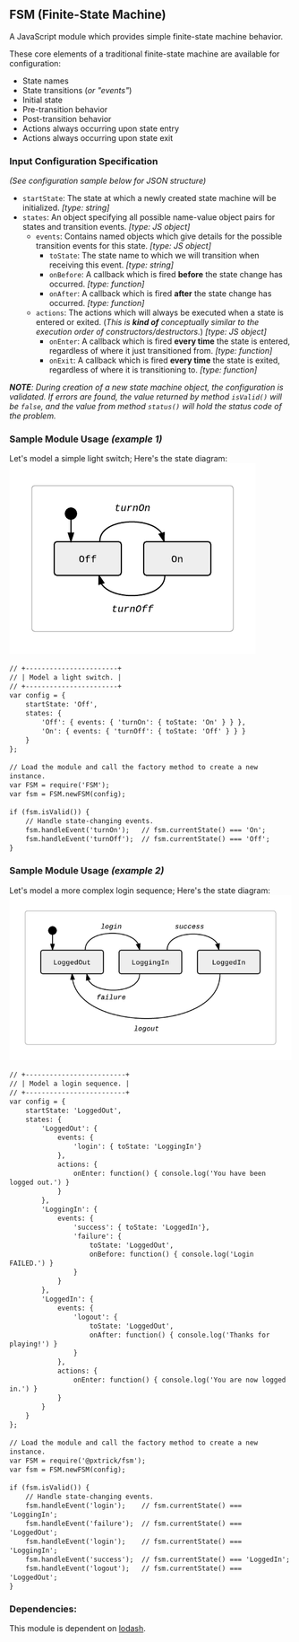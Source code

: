 ## FSM (Finite-State Machine)
A JavaScript module which provides simple finite-state machine behavior.

These core elements of a traditional finite-state machine are available for configuration:
- State names
- State transitions (_or "events"_)
- Initial state
- Pre-transition behavior
- Post-transition behavior
- Actions always occurring upon state entry
- Actions always occurring upon state exit

### Input Configuration Specification
_(See configuration sample below for JSON structure)_
- `startState`: The state at which a newly created state machine will be initialized.  _[type: string]_
- `states`: An object specifying all possible name-value object pairs for states and transition events. _[type: JS object]_
  - `events`: Contains named objects which give details for the possible transition events for this state. _[type: JS object]_
    - `toState`: The state name to which we will transition when receiving this event.  _[type: string]_
    - `onBefore`: A callback which is fired **before** the state change has occurred.  _[type: function]_
    - `onAfter`: A callback which is fired **after** the state change has occurred.  _[type: function]_
  - `actions`: The actions which will always be executed when a state is entered or exited. (_This is **kind of** conceptually similar to the execution order of constructors/destructors._) _[type: JS object]_
    - `onEnter`: A callback which is fired **every time** the state is entered, regardless of where it just transitioned from.  _[type: function]_
    - `onExit`: A callback which is fired **every time** the state is exited, regardless of where it is transitioning to.  _[type: function]_

_**NOTE**: During creation of a new state machine object, the configuration is validated. If errors are found, the value returned by method `isValid()` will be `false`, and the value from method `status()` will hold the status code of the problem._

### Sample Module Usage _(example 1)_
Let's model a simple light switch; Here's the state diagram:<br/>
![login sequence state diagram](lightSwitch.png)
```
// +-----------------------+
// | Model a light switch. |
// +-----------------------+
var config = {
    startState: 'Off',
    states: {
        'Off': { events: { 'turnOn': { toState: 'On' } } },
        'On': { events: { 'turnOff': { toState: 'Off' } } }
    }
};

// Load the module and call the factory method to create a new instance.
var FSM = require('FSM');
var fsm = FSM.newFSM(config);

if (fsm.isValid()) {
    // Handle state-changing events.
    fsm.handleEvent('turnOn');   // fsm.currentState() === 'On';
    fsm.handleEvent('turnOff');  // fsm.currentState() === 'Off';
}
```

### Sample Module Usage _(example 2)_
<!-- #### Sample Input Configuration: -->
Let's model a more complex login sequence; Here's the state diagram:<br/>
![login sequence state diagram](loginSequence.png)
```
// +-------------------------+
// | Model a login sequence. |
// +-------------------------+
var config = {
    startState: 'LoggedOut',
    states: {
        'LoggedOut': {
            events: {
                'login': { toState: 'LoggingIn'}
            },
            actions: {
                onEnter: function() { console.log('You have been logged out.') }
            }
        },
        'LoggingIn': {
            events: {
                'success': { toState: 'LoggedIn'},
                'failure': {
                    toState: 'LoggedOut',
                    onBefore: function() { console.log('Login FAILED.') }
                }
            }
        },
        'LoggedIn': {
            events: {
                'logout': {
                    toState: 'LoggedOut',
                    onAfter: function() { console.log('Thanks for playing!') }
                }
            },
            actions: {
                onEnter: function() { console.log('You are now logged in.') }
            }
        }
    }
};

// Load the module and call the factory method to create a new instance.
var FSM = require('@pxtrick/fsm');
var fsm = FSM.newFSM(config);

if (fsm.isValid()) {
    // Handle state-changing events.
    fsm.handleEvent('login');    // fsm.currentState() === 'LoggingIn';
    fsm.handleEvent('failure');  // fsm.currentState() === 'LoggedOut';
    fsm.handleEvent('login');    // fsm.currentState() === 'LoggingIn';
    fsm.handleEvent('success');  // fsm.currentState() === 'LoggedIn';
    fsm.handleEvent('logout');   // fsm.currentState() === 'LoggedOut';
}
```

### Dependencies:
This module is dependent on [lodash](https://www.npmjs.com/package/lodash "Go get it!").
